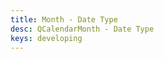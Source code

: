 ```yaml
---
title: Month - Date Type
desc: QCalendarMonth - Date Type
keys: developing
---
```


<example-viewer
  title="Date Type"
  file="MonthDateType"
  codepen-title="QCalendarMonth"
/>
